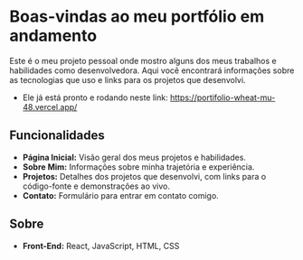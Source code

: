 # Boas-vindas ao meu portfólio em andamento

Este é o meu projeto pessoal onde mostro alguns dos meus trabalhos e habilidades como desenvolvedora. Aqui você encontrará informações sobre as tecnologias que uso e links para os projetos que desenvolvi.
- Ele já está pronto e rodando neste link: 
https://portifolio-wheat-mu-48.vercel.app/

## Funcionalidades
- **Página Inicial:** Visão geral dos meus projetos e habilidades.
- **Sobre Mim:** Informações sobre minha trajetória e experiência.
- **Projetos:** Detalhes dos projetos que desenvolvi, com links para o código-fonte e demonstrações ao vivo.
- **Contato:** Formulário para entrar em contato comigo.

## Sobre
- **Front-End:** React, JavaScript, HTML, CSS
